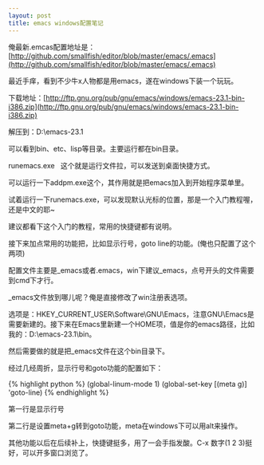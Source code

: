 ```yaml
---
layout: post
title: emacs windows配置笔记
---
```


俺最新.emcas配置地址是：[http://github.com/smallfish/editor/blob/master/emacs/.emacs](http://github.com/smallfish/editor/blob/master/emacs/.emacs)

最近手痒，看到不少牛x人物都是用emacs，遂在windows下装一个玩玩。

下载地址：[http://ftp.gnu.org/pub/gnu/emacs/windows/emacs-23.1-bin-i386.zip](http://ftp.gnu.org/pub/gnu/emacs/windows/emacs-23.1-bin-i386.zip)

解压到：D:\emacs-23.1

可以看到bin、etc、lisp等目录。主要运行都在bin目录。

runemacs.exe   这个就是运行文件拉，可以发送到桌面快捷方式。

可以运行一下addpm.exe这个，其作用就是把emacs加入到开始程序菜单里。

试着运行一下runemacs.exe，可以发现默认光标的位置，那是一个入门教程喔，还是中文的耶~

建议都看下这个入门的教程，常用的快捷键都有说明。

接下来加点常用的功能把，比如显示行号，goto line的功能。(俺也只配置了这个两项)

配置文件主要是_emacs或者.emacs，win下建议_emacs，点号开头的文件需要到cmd下才行。

_emacs文件放到哪儿呢？俺是直接修改了win注册表选项。

选项是：HKEY_CURRENT_USER\Software\GNU\Emacs，注意GNU\Emacs是需要新建的。接下来在Emacs里新建一个HOME项，值是你的emacs路径，比如我的：D:\emacs-23.1\bin。

然后需要做的就是把_emacs文件在这个bin目录下。

经过几经周折，显示行号和goto功能的配置如下：

{% highlight python %}
(global-linum-mode 1)
(global-set-key [(meta g)] 'goto-line)
{% endhighlight %}

第一行是显示行号

第二行是设置meta+g转到goto功能，meta在windows下可以用alt来操作。

其他功能以后在后续补上，快捷键挺多，用了一会手指发酸。C-x 数字(1 2 3)挺好，可以开多窗口浏览了。

